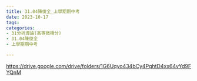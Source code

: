 ```yaml
---
title: 31.04陳俊全_上學期期中考
date: 2023-10-17
tags: 
categories:
- 31分析導論(高等微積分)
- 31.04陳俊全
- 上學期期中考

---
```

https://drive.google.com/drive/folders/1G6Uqyo434bCy4PqhtD4xx64vYd9FYQnM
